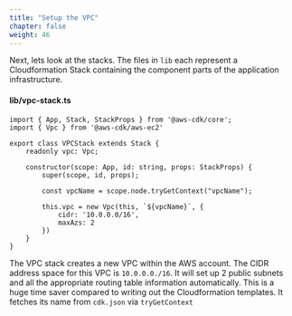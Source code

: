 ```yaml
---
title: "Setup the VPC"
chapter: false
weight: 46
---
```


Next, lets look at the stacks.   The files in `lib` each represent a Cloudformation Stack containing the component parts of the application infrastructure.  

#### lib/vpc-stack.ts

```
import { App, Stack, StackProps } from '@aws-cdk/core';
import { Vpc } from '@aws-cdk/aws-ec2'

export class VPCStack extends Stack {
    readonly vpc: Vpc;

    constructor(scope: App, id: string, props: StackProps) {
        super(scope, id, props);

        const vpcName = scope.node.tryGetContext("vpcName");

        this.vpc = new Vpc(this, `${vpcName}`, {
            cidr: '10.0.0.0/16',
            maxAzs: 2
        })
    }
}
```

The VPC stack creates a new VPC within the AWS account.   The CIDR address space for this VPC is `10.0.0.0./16`.   It will set up 2 public subnets and all the appropriate routing table information automatically.   This is a huge time saver compared to writing out the Cloudformation templates.  It fetches its name from `cdk.json` via `tryGetContext`
